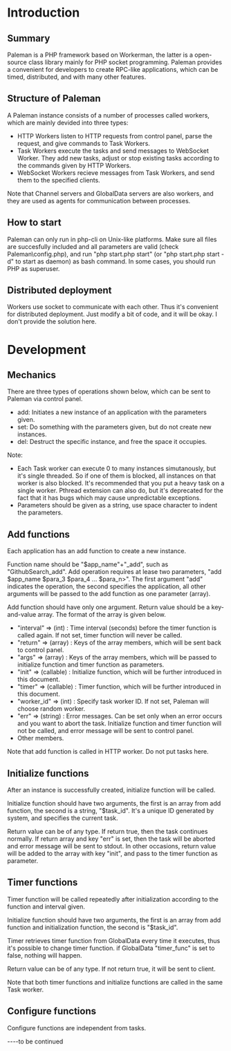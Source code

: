 # Introduction

## Summary
Paleman is a PHP framework based on Workerman, the latter is a open-source class library mainly for PHP socket programming. Paleman provides a convenient for developers to create RPC-like applications, which can be timed, distributed, and with many other features.

## Structure of Paleman
A Paleman instance consists of a number of processes called workers, which are mainly devided into three types:
* HTTP Workers listen to HTTP requests from control panel, parse the request, and give commands to Task Workers.
* Task Workers execute the tasks and send messages to WebSocket Worker. They add new tasks, adjust or stop existing tasks according to the commands given by HTTP Workers.
* WebSocket Workers recieve messages from Task Workers, and send them to the specified clients.

Note that Channel servers and GlobalData servers are also workers, and they are used as agents for communication between processes.

## How to start
Paleman can only run in php-cli on Unix-like platforms. Make sure all files are succesfully included and all parameters are valid (check Paleman\config.php), and run "php start.php start" (or "php start.php start -d" to start as daemon) as bash command. In some cases, you should run PHP as superuser.

## Distributed deployment
Workers use socket to communicate with each other. Thus it's convenient for distributed deployment. Just modify a bit of code, and it will be okay. I don't provide the solution here.

# Development

## Mechanics
There are three types of operations shown below, which can be sent to Paleman via control panel. 
* add: Initiates a new instance of an application with the parameters given.
* set: Do something with the parameters given, but do not create new instances.
* del: Destruct the specific instance, and free the space it occupies.

Note:
* Each Task worker can execute 0 to many instances simutanously, but it's single threaded. So if one of them is blocked, all instances on that worker is also blocked. It's recommended that you put a heavy task on a single worker. Pthread extension can also do, but it's deprecated for the fact that it has bugs which may cause unpredictable exceptions.
* Parameters should be given as a string, use space character to indent the parameters.

## Add functions

Each application has an add function to create a new instance.

Function name should be "$app\_name"+"\_add", such as "GithubSearch\_add". Add operation requires at lease two parameters, "add $app\_name $para\_3 $para\_4 ... $para\_n\>". The first argument "add" indicates the operation, the second specifies the application, all other arguments will be passed to the add function as one parameter (array).

Add function should have only one argument. Return value should be a key-and-value array. The format of the array is given below.
* "interval" => (int) : Time interval (seconds) before the timer function is called again. If not set, timer function will never be called.
* "return" => (array) : Keys of the array members, which will be sent back to control panel.
* "args" => (array) : Keys of the array members, which will be passed to initialize function and timer function as parameters.
* "init" => (callable) : Initialize function, which will be further introduced in this document.
* "timer" => (callable) : Timer function, which will be further introduced in this document.
* "worker_id" => (int) : Specify task worker ID. If not set, Paleman will choose random worker.
* "err" => (string) : Error messages. Can be set only when an error occurs and you want to abort the task. Initialize function and timer function will not be called, and error message will be sent to control panel.
* Other members.

Note that add function is called in HTTP worker. Do not put tasks here.

## Initialize functions
After an instance is successfully created, initialize function will be called.

Initialize function should have two arguments, the first is an array from add function, the second is a string, "$task\_id". It's a unique ID generated by system, and specifies the current task.

Return value can be of any type. If return true, then the task continues normally. If return array and key "err" is set, then the task will be aborted and error message will be sent to stdout. In other occasions, return value will be added to the array with key "init", and pass to the timer function as parameter.

## Timer functions
Timer function will be called repeatedly after initialization according to the function and interval given.

Initialize function should have two arguments, the first is an array from add function and initialization function, the second is "$task\_id".

Timer retrieves timer function from GlobalData every time it executes, thus it's possible to change timer function. if GlobalData "timer_func" is set to false, nothing will happen.

Return value can be of any type. If not return true, it will be sent to client.

Note that both timer functions and initialize functions are called in the same Task worker.

## Configure functions

Configure functions are independent from tasks. 

----to be continued